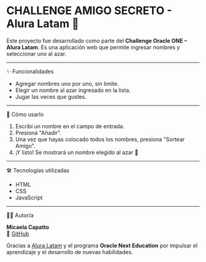 <h1>CHALLENGE AMIGO SECRETO - Alura Latam 🎁</h1>

Este proyecto fue desarrollado como parte del **Challenge Oracle ONE – Alura Latam**. 
Es una aplicación web que permite ingresar nombres y seleccionar uno al azar. 

---

 ✨ Funcionalidades

  * Agregar nombres uno por uno, sin limite.
  * Elegir un nombre al azar ingresado en la lista.
  * Jugar las veces que gustes.

---

🚀 Cómo usarlo

1. Escribí un nombre en el campo de entrada.
2. Presioná "Añadir".
3. Una vez que hayas colocado todos los nombres, presiona "Sortear Amigo".
4. ¡Y listo! Se mostrará un nombre elegido al azar 🎯

---

🛠️ Tecnologías utilizadas

- HTML
- CSS
- JavaScript

---
 👩‍💻 Autor/a

**Micaela Capatto**  
🔗 [GitHub](https://github.com/MicaelaCS)  

Gracias a [Alura Latam](https://www.aluracursos.com/) y el programa **Oracle Next Education** por impulsar el aprendizaje y el desarrollo de nuevas habilidades.
